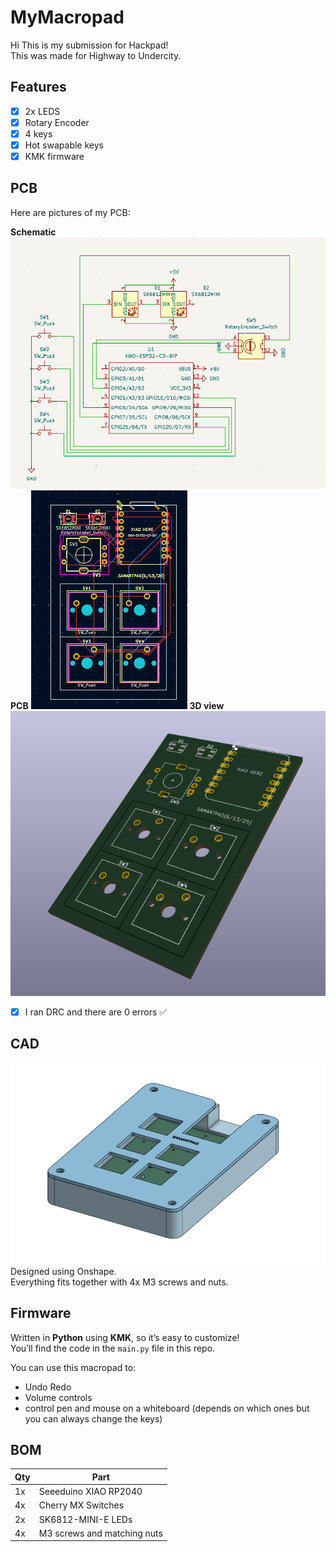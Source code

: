 # MyMacropad
Hi This is my submission for Hackpad!  
This was made for Highway to Undercity.

## Features

- [x] 2x LEDS  
- [x] Rotary Encoder  
- [x] 4 keys
- [x] Hot swapable keys    
- [x] KMK firmware  

## PCB

Here are pictures of my PCB:

**Schematic**
![alt text](image-1.png)
**PCB**
![alt text](image-2.png)
**3D view**
![alt text](image-3.png)



- [x] I ran DRC and there are 0 errors ✅

## CAD
![alt text](image.png)
Designed using Onshape.  
Everything fits together with 4x M3 screws and nuts.

## Firmware

Written in **Python** using **KMK**, so it’s easy to customize!  
You’ll find the code in the `main.py` file in this repo.

You can use this macropad to:
- Undo Redo 
- Volume controls 
- control pen and mouse on a whiteboard (depends on which ones but you can always change the keys)


## BOM

| Qty | Part |
|-----|------|
| 1x  | Seeeduino XIAO RP2040 |
| 4x | Cherry MX Switches |
| 2x  | SK6812-MINI-E LEDs |
| 4x  | M3 screws and matching nuts |

